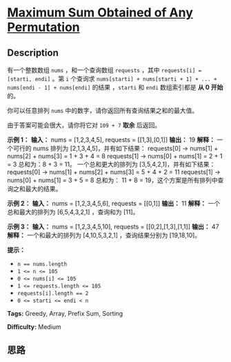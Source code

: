 # [Maximum Sum Obtained of Any Permutation][title]

## Description

有一个整数数组 `nums` ，和一个查询数组 `requests` ，其中 `requests[i] = [starti, endi]` 。第 `i`
个查询求 `nums[starti] + nums[starti + 1] + ... + nums[endi - 1] + nums[endi]` 的结果
，`starti` 和 `endi` 数组索引都是 **从 0 开始** 的。

你可以任意排列 `nums` 中的数字，请你返回所有查询结果之和的最大值。

由于答案可能会很大，请你将它对 `109 + 7`  **取余**  后返回。



**示例 1：**
            **输入：** nums = [1,2,3,4,5], requests = [[1,3],[0,1]]    **输出：** 19    **解释：** 一个可行的 nums 排列为 [2,1,3,4,5]，并有如下结果：    requests[0] -> nums[1] + nums[2] + nums[3] = 1 + 3 + 4 = 8    requests[1] -> nums[0] + nums[1] = 2 + 1 = 3    总和为：8 + 3 = 11。    一个总和更大的排列为 [3,5,4,2,1]，并有如下结果：    requests[0] -> nums[1] + nums[2] + nums[3] = 5 + 4 + 2 = 11    requests[1] -> nums[0] + nums[1] = 3 + 5  = 8    总和为： 11 + 8 = 19，这个方案是所有排列中查询之和最大的结果。    

**示例 2：**
            **输入：** nums = [1,2,3,4,5,6], requests = [[0,1]]    **输出：** 11    **解释：** 一个总和最大的排列为 [6,5,4,3,2,1] ，查询和为 [11]。

**示例 3：**
            **输入：** nums = [1,2,3,4,5,10], requests = [[0,2],[1,3],[1,1]]    **输出：** 47    **解释：** 一个和最大的排列为 [4,10,5,3,2,1] ，查询结果分别为 [19,18,10]。



**提示：**

  * `n == nums.length`
  * `1 <= n <= 105`
  * `0 <= nums[i] <= 105`
  * `1 <= requests.length <= 105`
  * `requests[i].length == 2`
  * `0 <= starti <= endi < n`


**Tags:** Greedy, Array, Prefix Sum, Sorting

**Difficulty:** Medium

## 思路

[title]: https://leetcode-cn.com/problems/maximum-sum-obtained-of-any-permutation
